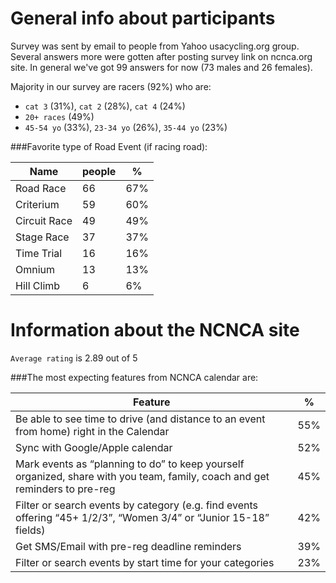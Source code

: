 # General info about participants

Survey was sent by email to people from Yahoo usacycling.org group. Several answers more were gotten after posting survey link on ncnca.org site. In general we've got 99 answers for now (73 males and 26 females).

Majority in our survey are racers (92%) who are: 
- `cat 3` (31%), `cat 2` (28%), `cat 4` (24%)
- `20+ races` (49%)
- `45-54 yo` (33%), `23-34 yo` (26%), `35-44 yo` (23%)

###Favorite type of Road Event (if racing road):

Name | people | %
----|----|----
Road Race |66 | 67%
Criterium | 59 | 60% 
Circuit Race |49 | 49% 
Stage Race |37 | 37% 
Time Trial |16 | 16% 
Omnium | 13 | 13% 
Hill Climb |6 | 6%

# Information about the NCNCA site

`Average rating` is 2.89 out of 5

###The most expecting features from NCNCA calendar are:

Feature | %
-----|-----
Be able to see time to drive (and distance to an event from home) right in the Calendar | 55%
Sync with Google/Apple calendar | 52%
Mark events as “planning to do” to keep yourself organized, share with you team, family, coach and get reminders to pre-reg | 45%
Filter or search events by category (e.g. find events offering “45+ 1/2/3”, “Women 3/4” or “Junior 15-18” fields) |42%
Get SMS/Email with pre-reg deadline reminders | 39%
Filter or search events by start time for your categories | 23%
